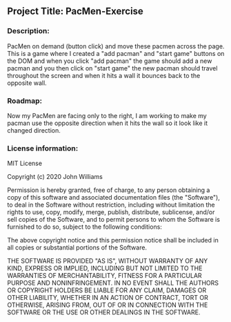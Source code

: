 ## Project Title: PacMen-Exercise
### Description: 
PacMen on demand (button click) and move these pacmen across the page. This is a game where I created a "add pacman" and "start game" buttons on the DOM and when you click "add pacman" the game should add a new pacman and you then click on "start game" the new pacman should travel throughout the screen and when it hits a wall it bounces back to the opposite wall. 

### Roadmap:
Now my PacMen are facing only to the right, I am working to make my pacman use the opposite direction when it hits the wall so it look like it changed direction.
### License information:
MIT License

Copyright (c) 2020 John Williams

Permission is hereby granted, free of charge, to any person obtaining a copy
of this software and associated documentation files (the "Software"), to deal
in the Software without restriction, including without limitation the rights
to use, copy, modify, merge, publish, distribute, sublicense, and/or sell
copies of the Software, and to permit persons to whom the Software is
furnished to do so, subject to the following conditions:

The above copyright notice and this permission notice shall be included in all
copies or substantial portions of the Software.

THE SOFTWARE IS PROVIDED "AS IS", WITHOUT WARRANTY OF ANY KIND, EXPRESS OR
IMPLIED, INCLUDING BUT NOT LIMITED TO THE WARRANTIES OF MERCHANTABILITY,
FITNESS FOR A PARTICULAR PURPOSE AND NONINFRINGEMENT. IN NO EVENT SHALL THE
AUTHORS OR COPYRIGHT HOLDERS BE LIABLE FOR ANY CLAIM, DAMAGES OR OTHER
LIABILITY, WHETHER IN AN ACTION OF CONTRACT, TORT OR OTHERWISE, ARISING FROM,
OUT OF OR IN CONNECTION WITH THE SOFTWARE OR THE USE OR OTHER DEALINGS IN THE
SOFTWARE.
